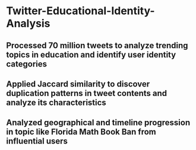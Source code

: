 # Twitter-Educational-Identity-Analysis
## Processed 70 million tweets to analyze trending topics in education and identify user identity categories
## Applied Jaccard similarity to discover duplication patterns in tweet contents and analyze its characteristics
## Analyzed geographical and timeline progression in topic like Florida Math Book Ban from influential users
